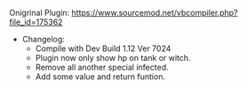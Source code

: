 Onigrinal Plugin: https://www.sourcemod.net/vbcompiler.php?file_id=175362
* Changelog:</br> 
  - Compile with Dev Build 1.12 Ver 7024
  - Plugin now only show hp on tank or witch.</br>
  - Remove all another special infected.</br>
  - Add some value and return funtion.</br>